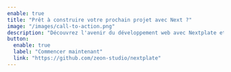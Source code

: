 ```yaml
---
enable: true
title: "Prêt à construire votre prochain projet avec Next ?"
image: "/images/call-to-action.png"
description: "Découvrez l'avenir du développement web avec Nextplate et Next. Créez des sites statiques ultra-rapides avec facilité et flexibilité."
button:
  enable: true
  label: "Commencer maintenant"
  link: "https://github.com/zeon-studio/nextplate"
---
```

